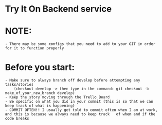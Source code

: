 # Try It On Backend service

# NOTE:
    - There may be some configs that you need to add to your GIT in order for it to function properly

# Before you start:
    - Make sure to always branch off develop before attempting any tasks/stories 
        (checkout develop -> then type in the command: git checkout -b make_of_your_new_branch develop)
    - Keep the story moving through the Trello Board
    - Be specific on what you did in your commit (this is so that we can keep track of what is happening)
    - COMMIT OFTEN!! I usually get told to commit often when I am at work, and this is because we always need to keep track   of when and if the code breaks
